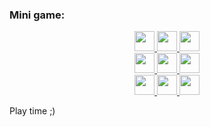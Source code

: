 ### Mini game:

<div align="center">
    <a href="https://samples-1a1d1.web.app/trigger/1" onclick="return false;">
        <img src="https://samples-1a1d1.web.app/img/1" width="32" height="32">
    </a>
    <a href="https://samples-1a1d1.web.app/trigger/2">
        <img src="https://samples-1a1d1.web.app/img/2" width="32" height="32">
    </a>
    <a href="https://samples-1a1d1.web.app/trigger/3">
        <img src="https://samples-1a1d1.web.app/img/3" width="32" height="32">
    </a>
</div>
<div align="center">
    <a href="https://samples-1a1d1.web.app/trigger/4">
        <img src="https://samples-1a1d1.web.app/img/4" width="32" height="32">
    </a>
    <a href="https://samples-1a1d1.web.app/trigger/5">
        <img src="https://samples-1a1d1.web.app/img/5" width="32" height="32">
    </a>
    <a href="https://samples-1a1d1.web.app/trigger/6">
        <img src="https://samples-1a1d1.web.app/img/6" width="32" height="32">
    </a>
</div>
<div align="center">
    <a href="https://samples-1a1d1.web.app/trigger/7">
        <img src="https://samples-1a1d1.web.app/img/7" width="32" height="32">
    </a>
    <a href="https://samples-1a1d1.web.app/trigger/8">
        <img src="https://samples-1a1d1.web.app/img/8" width="32" height="32">
    </a>
    <a href="https://samples-1a1d1.web.app/trigger/9">
        <img src="https://samples-1a1d1.web.app/img/9" width="32" height="32">
    </a>
</div>

Play time ;)
